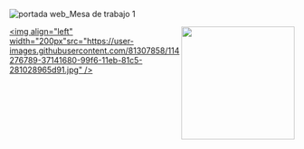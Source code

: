 ![portada web_Mesa de trabajo 1](https://user-images.githubusercontent.com/81307858/114276387-64f85b80-99f4-11eb-9896-f4782ad47262.jpg)

[<img align="right" width="200px" src="https://user-images.githubusercontent.com/81307858/114276775-295e9100-99f6-11eb-9dc1-ceecbaae1bdf.jpg" />][Website]

[Website]: https://scs4hwkacnb.typeform.com/to/SDqPkxpG

[<img align="left"   width="200px"src="https://user-images.githubusercontent.com/81307858/114276789-37141680-99f6-11eb-81c5-281028965d91.jpg" />][Descargar]

[Descargar]: https://github.com/Michellemcisaac/Diseno-para-la-escritura/files/6255435/Sonda.interactiva.3.1.pdf




